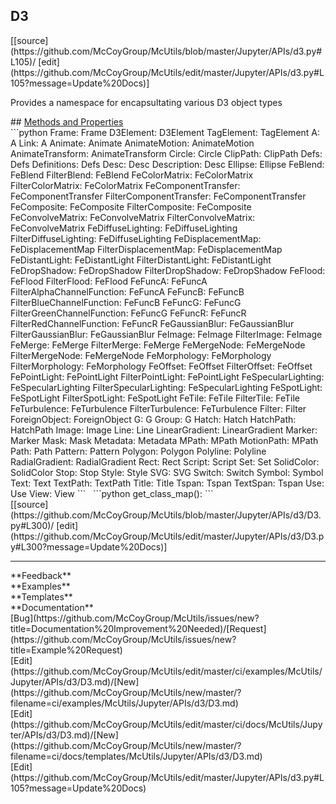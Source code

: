 ## <a id="McUtils.Jupyter.APIs.d3.D3">D3</a> 

<div class="docs-source-link" markdown="1">
[[source](https://github.com/McCoyGroup/McUtils/blob/master/Jupyter/APIs/d3.py#L105)/
[edit](https://github.com/McCoyGroup/McUtils/edit/master/Jupyter/APIs/d3.py#L105?message=Update%20Docs)]
</div>

Provides a namespace for encapsultating various D3 object types







<div class="collapsible-section">
 <div class="collapsible-section collapsible-section-header" markdown="1">
## <a class="collapse-link" data-toggle="collapse" href="#methods" markdown="1"> Methods and Properties</a> <a class="float-right" data-toggle="collapse" href="#methods"><i class="fa fa-chevron-down"></i></a>
 </div>
 <div class="collapsible-section collapsible-section-body collapse show" id="methods" markdown="1">
 ```python
Frame: Frame
D3Element: D3Element
TagElement: TagElement
A: A
Link: A
Animate: Animate
AnimateMotion: AnimateMotion
AnimateTransform: AnimateTransform
Circle: Circle
ClipPath: ClipPath
Defs: Defs
Definitions: Defs
Desc: Desc
Description: Desc
Ellipse: Ellipse
FeBlend: FeBlend
FilterBlend: FeBlend
FeColorMatrix: FeColorMatrix
FilterColorMatrix: FeColorMatrix
FeComponentTransfer: FeComponentTransfer
FilterComponentTransfer: FeComponentTransfer
FeComposite: FeComposite
FilterComposite: FeComposite
FeConvolveMatrix: FeConvolveMatrix
FilterConvolveMatrix: FeConvolveMatrix
FeDiffuseLighting: FeDiffuseLighting
FilterDiffuseLighting: FeDiffuseLighting
FeDisplacementMap: FeDisplacementMap
FilterDisplacementMap: FeDisplacementMap
FeDistantLight: FeDistantLight
FilterDistantLight: FeDistantLight
FeDropShadow: FeDropShadow
FilterDropShadow: FeDropShadow
FeFlood: FeFlood
FilterFlood: FeFlood
FeFuncA: FeFuncA
FilterAlphaChannelFunction: FeFuncA
FeFuncB: FeFuncB
FilterBlueChannelFunction: FeFuncB
FeFuncG: FeFuncG
FilterGreenChannelFunction: FeFuncG
FeFuncR: FeFuncR
FilterRedChannelFunction: FeFuncR
FeGaussianBlur: FeGaussianBlur
FilterGaussianBlur: FeGaussianBlur
FeImage: FeImage
FilterImage: FeImage
FeMerge: FeMerge
FilterMerge: FeMerge
FeMergeNode: FeMergeNode
FilterMergeNode: FeMergeNode
FeMorphology: FeMorphology
FilterMorphology: FeMorphology
FeOffset: FeOffset
FilterOffset: FeOffset
FePointLight: FePointLight
FilterPointLight: FePointLight
FeSpecularLighting: FeSpecularLighting
FilterSpecularLighting: FeSpecularLighting
FeSpotLight: FeSpotLight
FilterSpotLight: FeSpotLight
FeTile: FeTile
FilterTile: FeTile
FeTurbulence: FeTurbulence
FilterTurbulence: FeTurbulence
Filter: Filter
ForeignObject: ForeignObject
G: G
Group: G
Hatch: Hatch
HatchPath: HatchPath
Image: Image
Line: Line
LinearGradient: LinearGradient
Marker: Marker
Mask: Mask
Metadata: Metadata
MPath: MPath
MotionPath: MPath
Path: Path
Pattern: Pattern
Polygon: Polygon
Polyline: Polyline
RadialGradient: RadialGradient
Rect: Rect
Script: Script
Set: Set
SolidColor: SolidColor
Stop: Stop
Style: Style
SVG: SVG
Switch: Switch
Symbol: Symbol
Text: Text
TextPath: TextPath
Title: Title
Tspan: Tspan
TextSpan: Tspan
Use: Use
View: View
```
<a id="McUtils.Jupyter.APIs.d3.D3.get_class_map" class="docs-object-method">&nbsp;</a> 
```python
get_class_map(): 
```
<div class="docs-source-link" markdown="1">
[[source](https://github.com/McCoyGroup/McUtils/blob/master/Jupyter/APIs/d3/D3.py#L300)/
[edit](https://github.com/McCoyGroup/McUtils/edit/master/Jupyter/APIs/d3/D3.py#L300?message=Update%20Docs)]
</div>
 </div>
</div>












---


<div markdown="1" class="text-secondary">
<div class="container">
  <div class="row">
   <div class="col" markdown="1">
**Feedback**   
</div>
   <div class="col" markdown="1">
**Examples**   
</div>
   <div class="col" markdown="1">
**Templates**   
</div>
   <div class="col" markdown="1">
**Documentation**   
</div>
   <div class="col" markdown="1">
   
</div>
   <div class="col" markdown="1">
   
</div>
   <div class="col" markdown="1">
   
</div>
</div>
  <div class="row">
   <div class="col" markdown="1">
[Bug](https://github.com/McCoyGroup/McUtils/issues/new?title=Documentation%20Improvement%20Needed)/[Request](https://github.com/McCoyGroup/McUtils/issues/new?title=Example%20Request)   
</div>
   <div class="col" markdown="1">
[Edit](https://github.com/McCoyGroup/McUtils/edit/master/ci/examples/McUtils/Jupyter/APIs/d3/D3.md)/[New](https://github.com/McCoyGroup/McUtils/new/master/?filename=ci/examples/McUtils/Jupyter/APIs/d3/D3.md)   
</div>
   <div class="col" markdown="1">
[Edit](https://github.com/McCoyGroup/McUtils/edit/master/ci/docs/McUtils/Jupyter/APIs/d3/D3.md)/[New](https://github.com/McCoyGroup/McUtils/new/master/?filename=ci/docs/templates/McUtils/Jupyter/APIs/d3/D3.md)   
</div>
   <div class="col" markdown="1">
[Edit](https://github.com/McCoyGroup/McUtils/edit/master/Jupyter/APIs/d3.py#L105?message=Update%20Docs)   
</div>
   <div class="col" markdown="1">
   
</div>
   <div class="col" markdown="1">
   
</div>
   <div class="col" markdown="1">
   
</div>
</div>
</div>
</div>